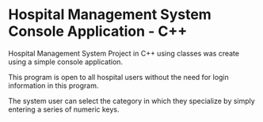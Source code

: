 # Hospital Management System Console Application - C++

Hospital Management System Project in C++ using classes was create using a simple console application. 

This program is open to all hospital users without the need for login information in this program. 

The system user can select the category in which they specialize by simply entering a series of numeric keys.



